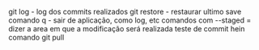 git log - log dos commits realizados
git restore - restaurar ultimo save
comando q - sair de aplicação, como log, etc
comandos com --staged = dizer a area em que a modificação será realizada
teste de commit hein 
comando git pull
